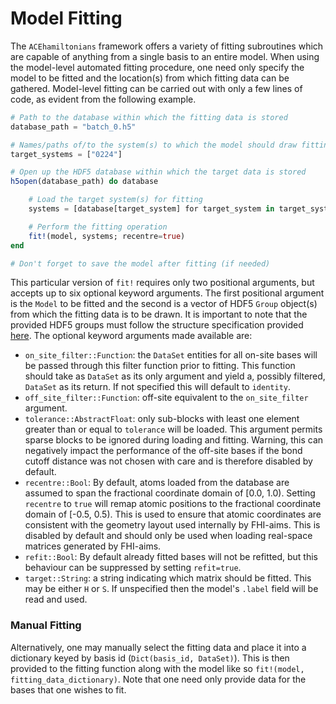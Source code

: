 # Model Fitting
The `ACEhamiltonians` framework offers a variety of fitting subroutines which are capable of anything from a single basis to an entire model.
When using the model-level automated fitting procedure, one need only specify the model to be fitted and the location(s) from which fitting data can be gathered.
Model-level fitting can be carried out with only a few lines of code, as evident from the following example. 
```julia
# Path to the database within which the fitting data is stored
database_path = "batch_0.h5"

# Names/paths of/to the system(s) to which the model should draw fitting data
target_systems = ["0224"]

# Open up the HDF5 database within which the target data is stored
h5open(database_path) do database

    # Load the target system(s) for fitting
    systems = [database[target_system] for target_system in target_systems]

    # Perform the fitting operation
    fit!(model, systems; recentre=true)
end

# Don't forget to save the model after fitting (if needed)
```
This particular version of `fit!` requires only two positional arguments, but accepts up to six optional keyword arguments.
The first positional argument is the `Model` to be fitted and the second is a vector of HDF5 `Group` object(s) from which the fitting data is to be drawn.
It is important to note that the provided HDF5 groups must follow the structure specification provided [here](../Data/Database_Structure.md).
The optional keyword arguments made available are:

- `on_site_filter::Function`: the `DataSet` entities for all on-site bases will be passed through this filter function prior to fitting. This function should take as `DataSet` as its only argument and yield a, possibly filtered, `DataSet` as its return. If not specified this will default to `identity`.
- `off_site_filter::Function`: off-site equivalent to the `on_site_filter` argument.
- `tolerance::AbstractFloat`: only sub-blocks with least one element greater than or equal to `tolerance` will be loaded. This argument permits sparse blocks to be ignored during loading and fitting. Warning, this can negatively impact the performance of the off-site bases if the bond cutoff distance was not chosen with care and is therefore disabled by default. 
- `recentre::Bool`: By default, atoms loaded from the database are assumed to span the fractional coordinate domain of \[0.0, 1.0). Setting `recentre` to `true` will remap atomic positions to the fractional coordinate domain of \[-0.5, 0.5). This is used to ensure that atomic coordinates are consistent with the geometry layout used internally by FHI-aims. This is disabled by default and should only be used when loading real-space matrices generated by FHI-aims. 
- `refit::Bool`: By default already fitted bases will not be refitted, but this behaviour can be suppressed by setting `refit=true`.
- `target::String`: a string indicating which matrix should be fitted. This may be either `H` or `S`. If unspecified then the model's `.label` field will be read and used.

### Manual Fitting

Alternatively, one may manually select the fitting data and place it into a dictionary keyed by basis id (`Dict(basis_id, DataSet)`). This is then provided to the fitting function along with the model like so `fit!(model, fitting_data_dictionary)`. Note that one need only provide data for the bases that one wishes to fit. 
